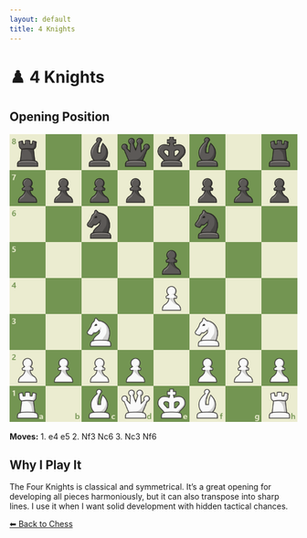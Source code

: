 ```yaml
---
layout: default
title: 4 Knights
---
```


<h1>♟️ 4 Knights</h1>

<section class="opening-section">
  <h2>Opening Position</h2>
  <img src="/assets/images/4knights.png" alt="4 Knights" class="opening-diagram">
  <p><strong>Moves:</strong> 1. e4 e5 2. Nf3 Nc6 3. Nc3 Nf6 </p>
</section>

<section class="opening-section">
  <h2>Why I Play It</h2>
  <p>
    The Four Knights is classical and symmetrical. It’s a great opening for developing all pieces harmoniously, but it can also transpose into sharp lines. I use it when I want solid development with hidden tactical chances.
  </p>
</section>

<div class="back-button-wrapper">
  <a href="/interests/chess" class="back-button">⬅ Back to Chess</a>
</div>
